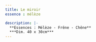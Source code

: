 ```yaml
---
title: Le miroir
essence : mélèze

description: |-
  **Essences : Mélèze - Frêne - Chêne**
  ***Dim. 40 x 30cm***
---
```

